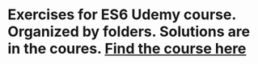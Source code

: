 # Exercises for ES6 Udemy course. Organized by folders. Solutions are in the coures. [Find the course here](https://www.udemy.com/es6-es7-and-es8-its-time-to-update-your-javascript/?couponCode=LINKEDIN) 
